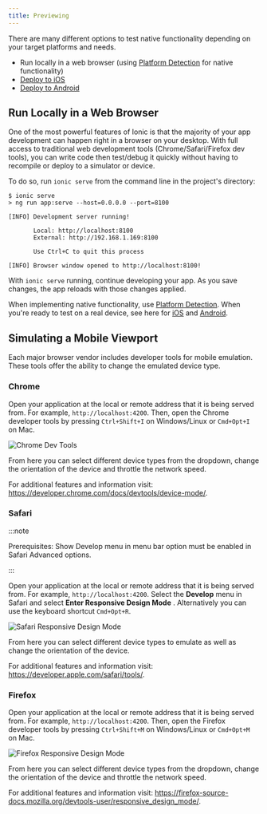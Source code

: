 ```yaml
---
title: Previewing
---
```


<head>
  <title>Previewing: To Run Ionic Apps Locally in A Web Browser</title>
  <meta
    name="description"
    content="Previewing provides many different options to test native functionality based on needs. Use this feature to easily run your Ionic app locally in a web browser."
  />
</head>

There are many different options to test native functionality depending on your target platforms and needs.

- Run locally in a web browser (using [Platform Detection](../core-concepts/cross-platform.md) for native functionality)
- [Deploy to iOS](ios.md)
- [Deploy to Android](android.md)

## Run Locally in a Web Browser

One of the most powerful features of Ionic is that the majority of your app development can happen right in a browser on your desktop. With full access to traditional web development tools (Chrome/Safari/Firefox dev tools), you can write code then test/debug it quickly without having to recompile or deploy to a simulator or device.

To do so, run `ionic serve` from the command line in the project's directory:

```shell-session
$ ionic serve
> ng run app:serve --host=0.0.0.0 --port=8100

[INFO] Development server running!

       Local: http://localhost:8100
       External: http://192.168.1.169:8100

       Use Ctrl+C to quit this process

[INFO] Browser window opened to http://localhost:8100!
```

With `ionic serve` running, continue developing your app. As you save changes, the app reloads with those changes applied.

When implementing native functionality, use [Platform Detection](../core-concepts/cross-platform.md).
When you're ready to test on a real device, see here for [iOS](ios.md) and [Android](android.md).

## Simulating a Mobile Viewport

Each major browser vendor includes developer tools for mobile emulation. These tools offer the ability to change the emulated device type.

### Chrome

Open your application at the local or remote address that it is being served from. For example, `http://localhost:4200`. Then, open the Chrome developer tools by pressing `Ctrl+Shift+I` on Windows/Linux or `Cmd+Opt+I` on Mac.

<img src="/docs/img/developing/previewing/chrome-dev-tools.png" alt="Chrome Dev Tools" />

From here you can select different device types from the dropdown, change the orientation of the device and throttle the network speed.

For additional features and information visit: https://developer.chrome.com/docs/devtools/device-mode/.

### Safari

:::note

Prerequisites: Show Develop menu in menu bar option must be enabled in Safari Advanced options.

:::

Open your application at the local or remote address that it is being served from. For example, `http://localhost:4200`. Select the **Develop** menu in Safari and select **Enter Responsive Design Mode** . Alternatively you can use the keyboard shortcut `Cmd+Opt+R`.

<img src="/docs/img/developing/previewing/safari-responsive-design-mode.png" alt="Safari Responsive Design Mode" />

From here you can select different device types to emulate as well as change the orientation of the device.

For additional features and information visit: https://developer.apple.com/safari/tools/.

### Firefox

Open your application at the local or remote address that it is being served from. For example, `http://localhost:4200`. Then, open the Firefox developer tools by pressing `Ctrl+Shift+M` on Windows/Linux or `Cmd+Opt+M` on Mac.

<img src="/docs/img/developing/previewing/firefox-responsive-design-mode.png" alt="Firefox Responsive Design Mode" />

From here you can select different device types from the dropdown, change the orientation of the device and throttle the network speed.

For additional features and information visit: https://firefox-source-docs.mozilla.org/devtools-user/responsive_design_mode/.
